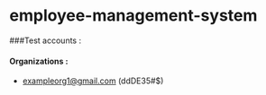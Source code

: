 # employee-management-system

###Test accounts :
#### Organizations :
- exampleorg1@gmail.com  (ddDE35#$)